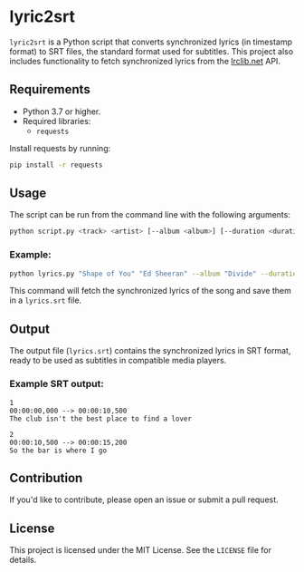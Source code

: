 
# lyric2srt

`lyric2srt` is a Python script that converts synchronized lyrics (in timestamp format) to SRT files, the standard format used for subtitles. This project also includes functionality to fetch synchronized lyrics from the [lrclib.net](https://lrclib.net) API.

## Requirements

- Python 3.7 or higher.
- Required libraries:
  - `requests`

Install requests by running:
```bash
pip install -r requests
```

## Usage

The script can be run from the command line with the following arguments:

```bash
python script.py <track> <artist> [--album <album>] [--duration <duration>]
```

### Example:

```bash
python lyrics.py "Shape of You" "Ed Sheeran" --album "Divide" --duration 233
```

This command will fetch the synchronized lyrics of the song and save them in a `lyrics.srt` file.

## Output

The output file (`lyrics.srt`) contains the synchronized lyrics in SRT format, ready to be used as subtitles in compatible media players.

### Example SRT output:

```
1
00:00:00,000 --> 00:00:10,500
The club isn't the best place to find a lover

2
00:00:10,500 --> 00:00:15,200
So the bar is where I go
```

## Contribution

If you'd like to contribute, please open an issue or submit a pull request.

## License

This project is licensed under the MIT License. See the `LICENSE` file for details.
